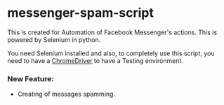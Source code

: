# messenger-spam-script
This is created for Automation of Facebook Messenger's actions.
This is powered by Selenium in python.

You need Selenium installed and also, to completely use this script, you need to have a [ChromeDriver](https://chromedriver.chromium.org/downloads) to have a Testing environment.

### New Feature:
- Creating of messages spamming.


